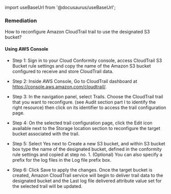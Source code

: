import useBaseUrl from '@docusaurus/useBaseUrl';

### Remediation
How to reconfigure Amazon CloudTrail trail to use the designated S3 bucket?

#### Using AWS Console

- Step 1: Sign in to your Cloud Conformity console, access CloudTrail S3 Bucket rule settings and copy the name of the Amazon S3 bucket configured to receive and store CloudTrail data.

- Step 2: Inside AWS Console, Go to CloudTrail dashboard at https://console.aws.amazon.com/cloudtrail/.

- Step 3: In the navigation panel, select Trails. Choose the CloudTrail trail that you want to reconfigure.
	(see Audit section part I to identify the right resource) then click on its identifier to access the trail configuration page.

- Step 4: On the selected trail configuration page, click the Edit icon available next to the Storage location section to reconfigure the target bucket associated with the trail.

- Step 5: Select Yes next to Create a new S3 bucket, and within S3 bucket box type the name of the designated bucket, defined in the conformity rule settings and copied at step no. 1. (Optional) You can also specify a prefix for the log files in the Log file prefix box.

- Step 6: Click Save to apply the changes. Once the target bucket is created, Amazon CloudTrail service will begin to deliver trail data to the designated bucket and the Last log file delivered attribute value set for the selected trail will be updated.